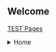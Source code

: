## Welcome 
[TEST Pages](https://kamisaer.github.io/helloword/Test/)

<details>
 <summary>Home</summary>
<p>

> ### 1. [通用篇](https://kamisaer.github.io/helloword/Common/)  
> ### 2. [工具篇](https://kamisaer.github.io/helloword/Tool/)  
> ### 3. [程序篇](https://kamisaer.github.io/helloword/Code/)  
> ### 4. [资源篇](https://kamisaer.github.io/helloword/Resource/)  
> ### 5. [项目篇](https://kamisaer.github.io/helloword/Project/)  

</p>
</details>



